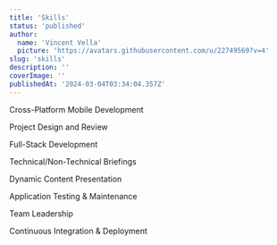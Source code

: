 ```yaml
---
title: 'Skills'
status: 'published'
author:
  name: 'Vincent Vella'
  picture: 'https://avatars.githubusercontent.com/u/22749569?v=4'
slug: 'skills'
description: ''
coverImage: ''
publishedAt: '2024-03-04T03:34:04.357Z'
---
```


Cross-Platform Mobile Development

Project Design and Review

Full-Stack Development

Technical/Non-Technical Briefings

Dynamic Content Presentation

Application Testing & Maintenance

Team Leadership

Continuous Integration & Deployment